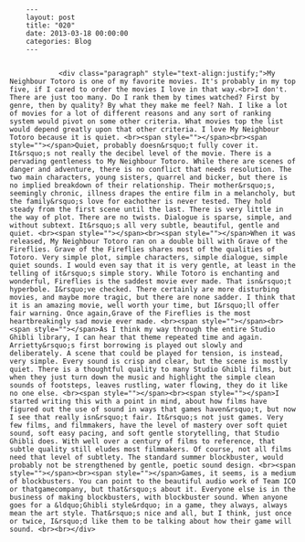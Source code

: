 
        ---
        layout: post
        title: "020"
        date: 2013-03-18 00:00:00 
        categories: Blog
        ---

        
				<div class="paragraph" style="text-align:justify;">My Neighbour Totoro is one of my favorite movies. It's probably in my top five, if I cared to order the movies I love in that way.<br>I don't. There are just too many. Do I rank them by times watched? First by genre, then by quality? By what they make me feel? Nah. I like a lot of movies for a lot of different reasons and any sort of ranking system would pivot on some other criteria. What movies top the list would depend greatly upon that other criteria. I love My Neighbour Totoro because it is quiet. <br><span style=""></span><br><span style=""></span>Quiet, probably doesn&rsquo;t fully cover it. It&rsquo;s not really the decibel level of the movie. There is a pervading gentleness to My Neighbour Totoro. While there are scenes of danger and adventure, there is no conflict that needs resolution. The two main characters, young sisters, quarrel and bicker, but there is no implied breakdown of their relationship. Their mother&rsquo;s, seemingly chronic, illness drapes the entire film in a melancholy, but the family&rsquo;s love for eachother is never tested. They hold steady from the first scene until the last. There is very little in the way of plot. There are no twists. Dialogue is sparse, simple, and without subtext. It&rsquo;s all very subtle, beautiful, gentle and quiet. <br><span style=""></span><br><span style=""></span>When it was released, My Neighbour Totoro ran on a double bill with Grave of the Fireflies. Grave of the Fireflies shares most of the qualities of Totoro. Very simple plot, simple characters, simple dialogue, simple quiet sounds. I would even say that it is very gentle, at least in the telling of it&rsquo;s simple story. While Totoro is enchanting and wonderful, Fireflies is the saddest movie ever made. That isn&rsquo;t hyperbole. I&rsquo;ve checked. There certainly are more disturbing movies, and maybe more tragic, but there are none sadder. I think that it is an amazing movie, well worth your time, but I&rsquo;ll offer fair warning. Once again,Grave of the Fireflies is the most heartbreakingly sad movie ever made. <br><span style=""></span><br><span style=""></span>As I think my way through the entire Studio Ghibli library, I can hear that theme repeated time and again. Arrietty&rsquo;s first borrowing is played out slowly and deliberately. A scene that could be played for tension, is instead, very simple. Every sound is crisp and clear, but the scene is mostly quiet. There is a thoughtful quality to many Studio Ghibli films, but when they just turn down the music and highlight the simple clean sounds of footsteps, leaves rustling, water flowing, they do it like no one else. <br><span style=""></span><br><span style=""></span>I started writing this with a point in mind, about how films have figured out the use of sound in ways that games haven&rsquo;t, but now I see that really isn&rsquo;t fair. It&rsquo;s not just games. Very few films, and filmmakers, have the level of mastery over soft quiet sound, soft easy pacing, and soft gentle storytelling, that Studio Ghibli does. With well over a century of films to reference, that subtle quality still eludes most filmmakers. Of course, not all films need that level of subtlety. The standard summer blockbuster, would probably not be strengthened by gentle, poetic sound design. <br><span style=""></span><br><span style=""></span>Games, it seems, is a medium of blockbusters. You can point to the beautiful audio work of Team ICO or thatgamecompany, but that&rsquo;s about it. Everyone else is in the business of making blockbusters, with blockbuster sound. When anyone goes for a &ldquo;Ghibli style&rdquo; in a game, they always, always mean the art style. That&rsquo;s nice and all, but I think, just once or twice, I&rsquo;d like them to be talking about how their game will sound. <br><br></div>

		
        